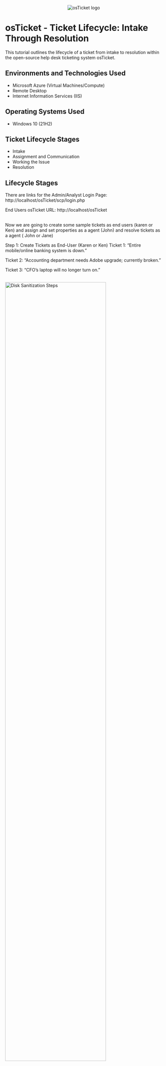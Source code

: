 <p align="center">
<img src="https://i.imgur.com/Clzj7Xs.png" alt="osTicket logo"/>
</p>

<h1>osTicket - Ticket Lifecycle: Intake Through Resolution</h1>
This tutorial outlines the lifecycle of a ticket from intake to resolution within the open-source help desk ticketing system osTicket.<br />




<h2>Environments and Technologies Used</h2>

- Microsoft Azure (Virtual Machines/Compute)
- Remote Desktop
- Internet Information Services (IIS)

<h2>Operating Systems Used </h2>

- Windows 10</b> (21H2)

<h2>Ticket Lifecycle Stages</h2>

- Intake
- Assignment and Communication
- Working the Issue
- Resolution

<h2>Lifecycle Stages</h2>
There are links for the 
Admin/Analyst Login Page:
http://localhost/osTicket/scp/login.php 

End Users osTicket URL:
http://localhost/osTicket 
<p>
<br />
Now we are going to create some sample tickets as end users (karen or Ken) 
and assign and set properties as a agent (John)
and resolve tickets as a agent ( John or Jane)


Step 1: Create Tickets as End-User (Karen or Ken)
Ticket 1: “Entire mobile/online banking system is down.”

Ticket 2: “Accounting department needs Adobe upgrade; currently broken.”

Ticket 3: “CFO’s laptop will no longer turn on.”

</p>
<br />

<img src="https://i.imgur.com/pBGk9xV.png" height="80%" width="80%" alt="Disk Sanitization Steps"/>

</p>
<br />

Step 2: Assign Properties as Help Desk Agent (john)
Ticket 1

Priority: Sev-A (1hr, 24/7)

Department: Online Banking

Note: Observe if ticket becomes inaccessible after escalation.

Ticket 2

Priority: Sev-B (4hr, 24/7)

Department: Support

Ticket 3

Priority: Sev-B (4hr, 24/7)

Department: Support

</p>
<br />

<img src="https://i.imgur.com/P20wn99.png" height="80%" width="80%" alt="Disk Sanitization Steps"/>

</p>
<br />

Step 3: Work Tickets to Completion
Ticket 1: Resolved by jane

Ticket 2: Resolved by john

Ticket 3: Resolved by john

</p>
<br />

<img src="https://i.imgur.com/P20wn99.png" height="80%" width="80%" alt="Disk Sanitization Steps"/>

</p>
<br />

Best Practices & Reminders
Email Functionality: Most systems send ticket updates to users. They can respond via email.

Real-World Intake:

Tickets come via phone, chat, email, web form, or casual in-person requests.

It’s okay to help immediately, but always log a ticket for tracking and metrics.




</p>
<br />

<img src="https://i.imgur.com/P20wn99.png" height="80%" width="80%" alt="Disk Sanitization Steps"/>
<p>
<br />
  Lorem ipsum dolor sit amet, consectetur adipiscing elit, sed do eiusmod tempor incididunt ut labore et dolore magna aliqua. Ut enim ad minim veniam, quis nostrud exercitation ullamco laboris nisi ut aliquip ex ea commodo consequat. Duis aute irure dolor in reprehenderit in voluptate velit esse cillum dolore eu fugiat nulla pariatur.
</p>
<br />


